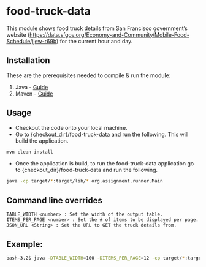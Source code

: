 # food-truck-data

This module shows food truck details from San Francisco government’s website (https://data.sfgov.org/Economy-and-Community/Mobile-Food-Schedule/jjew-r69b) for the current hour and day.

## Installation
These are the prerequisites needed to compile & run the module:

1. Java - [Guide](https://www3.ntu.edu.sg/home/ehchua/programming/howto/JDK_HowTo.html)
2. Maven - [Guide](https://www.baeldung.com/install-maven-on-windows-linux-mac)
    
## Usage
- Checkout the code onto your local machine.
- Go to {checkout_dir}/food-truck-data and run the following. This will build the application.
```bash
mvn clean install
```
- Once the application is build, to run the food-truck-data application go to {checkout_dir}/food-truck-data and run the following.
```bash
java -cp target/*:target/lib/* org.assignment.runner.Main
```

## Command line overrides

    TABLE_WIDTH <number> : Set the width of the output table.
    ITEMS_PER_PAGE <number> : Set the # of items to be displayed per page.
    JSON_URL <String> : Set the URL to GET the truck details from.
    
## Example:

```bash
bash-3.2$ java -DTABLE_WIDTH=100 -DITEMS_PER_PAGE=12 -cp target/*:target/lib/* org.assignment.runner.Main
```
